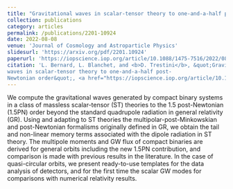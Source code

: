 ```yaml
---
title: "Gravitational waves in scalar-tensor theory to one-and-a-half post-Newtonian order"
collection: publications
category: articles
permalink: /publications/2201-10924
date: 2022-08-08
venue: 'Journal of Cosmology and Astroparticle Physics'
slidesurl: 'https://arxiv.org/pdf/2201.10924'
paperurl: 'https://iopscience.iop.org/article/10.1088/1475-7516/2022/08/008'
citation: 'L. Bernard, L. Blanchet, and <b>D. Trestini</b>, &quot;Gravitational
waves in scalar-tensor theory to one-and-a-half post-
Newtonian order&quot;, <a href="https://iopscience.iop.org/article/10.1088/1475-7516/2022/08/008"><i>J. Cosmol. Astropart. Phys.</i> 08, 008 (2022)</a>, <a href="https://arxiv.org/abs/2201.10924">arXiv:2201.10924</a>'
---
```

    
We compute the gravitational waves generated by compact binary systems in a class of massless scalar-tensor (ST) theories to the 1.5 post-Newtonian (1.5PN) order beyond the standard quadrupole radiation in general relativity (GR). Using and adapting to ST theories the multipolar-post-Minkowskian and post-Newtonian formalisms originally defined in GR, we obtain the tail and non-linear memory terms associated with the dipole radiation in ST theory. The multipole moments and GW flux of compact binaries are derived for general orbits including the new 1.5PN contribution, and comparison is made with previous results in the literature. In the case of quasi-circular orbits, we present ready-to-use templates for the data analysis of detectors, and for the first time the scalar GW modes for comparisons with numerical relativity results.
